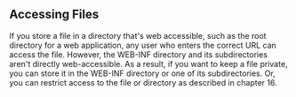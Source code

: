 ## Accessing Files
If you store a file in a directory that's web accessible, such as the root directory for a web application, any user who enters the correct URL can access
the file. However, the WEB-INF directory and its subdirectories aren't directly
web-accessible. As a result, if you want to keep a file private, you can store it in
the WEB-INF directory or one of its subdirectories. Or, you can restrict access to
the file or directory as described in chapter 16.
